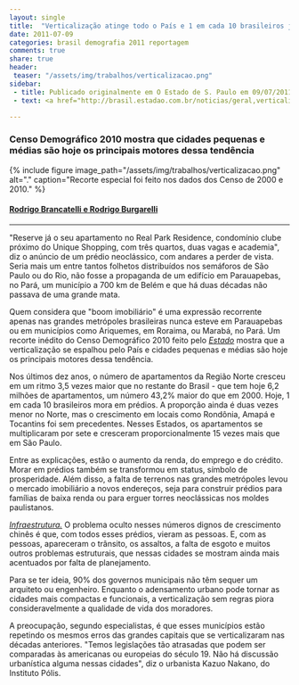 ```yaml
---
layout: single
title:  "Verticalização atinge todo o País e 1 em cada 10 brasileiros já mora em prédios"
date: 2011-07-09 
categories: brasil demografia 2011 reportagem
comments: true
share: true
header:
 teaser: "/assets/img/trabalhos/verticalizacao.png"
sidebar:
 - title: Publicado originalmente em O Estado de S. Paulo em 09/07/2011
 - text: <a href="http://brasil.estadao.com.br/noticias/geral,verticalizacao-atinge-todo-o-pais-e-1-em-cada-10-brasileiros-ja-mora-em-predios,742856">Ver o original</a>

---
```


<h3>Censo Demográfico 2010 mostra que cidades pequenas e médias são hoje os principais motores dessa tendência</h3>

{% include figure image_path="/assets/img/trabalhos/verticalizacao.png" alt="." caption="Recorte especial foi feito nos dados dos Censo de 2000 e 2010." %}

<h4><u>Rodrigo Brancatelli e Rodrigo Burgarelli</u></h4>
<hr>
<p>"Reserve já o seu apartamento no Real Park Residence, condomínio clube próximo do Unique Shopping, com três quartos, duas vagas e academia", diz o anúncio de um prédio neoclássico, com andares a perder de vista. Seria mais um entre tantos folhetos distribuídos nos semáforos de São Paulo ou do Rio, não fosse a propaganda de um edifício em Parauapebas, no Pará, um município a 700 km de Belém e que há duas décadas não passava de uma grande mata.</p>
<p>Quem considera que "boom imobiliário" é uma expressão recorrente apenas nas grandes metrópoles brasileiras nunca esteve em Parauapebas ou em municípios como Ariquemes, em Roraima, ou Marabá, no Pará. Um recorte inédito do Censo Demográfico 2010 feito pelo <u><i>Estado</i></u> mostra que a verticalização se espalhou pelo País e cidades pequenas e médias são hoje os principais motores dessa tendência.</p> 
<p>Nos últimos dez anos, o número de apartamentos da Região Norte cresceu em um ritmo 3,5 vezes maior que no restante do Brasil - que tem hoje 6,2 milhões de apartamentos, um número 43,2% maior do que em 2000. Hoje, 1 em cada 10 brasileiros mora em prédios. A proporção ainda é duas vezes menor no Norte, mas o crescimento em locais como Rondônia, Amapá e Tocantins foi sem precedentes. Nesses Estados, os apartamentos se multiplicaram por sete e cresceram proporcionalmente 15 vezes mais que em São Paulo.</p> 
<p>Entre as explicações, estão o aumento da renda, do emprego e do crédito. Morar em prédios também se transformou em status, símbolo de prosperidade. Além disso, a falta de terrenos nas grandes metrópoles levou o mercado imobiliário a novos endereços, seja para construir prédios para famílias de baixa renda ou para erguer torres neoclássicas nos moldes paulistanos.</p> 
<p><u><i>Infraestrutura.</i></u> O problema oculto nesses números dignos de crescimento chinês é que, com todos esses prédios, vieram as pessoas. E, com as pessoas, apareceram o trânsito, os assaltos, a falta de esgoto e muitos outros problemas estruturais, que nessas cidades se mostram ainda mais acentuados por falta de planejamento.</p> 
<p>Para se ter ideia, 90% dos governos municipais não têm sequer um arquiteto ou engenheiro. Enquanto o adensamento urbano pode tornar as cidades mais compactas e funcionais, a verticalização sem regras piora consideravelmente a qualidade de vida dos moradores.</p> 
<p>A preocupação, segundo especialistas, é que esses municípios estão repetindo os mesmos erros das grandes capitais que se verticalizaram nas décadas anteriores. "Temos legislações tão atrasadas que podem ser comparadas às americanas ou europeias do século 19. Não há discussão urbanística alguma nessas cidades", diz o urbanista Kazuo Nakano, do Instituto Pólis.</p>